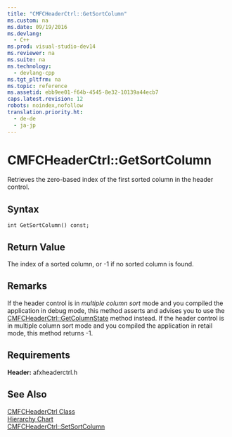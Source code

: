 ```yaml
---
title: "CMFCHeaderCtrl::GetSortColumn"
ms.custom: na
ms.date: 09/19/2016
ms.devlang: 
  - C++
ms.prod: visual-studio-dev14
ms.reviewer: na
ms.suite: na
ms.technology: 
  - devlang-cpp
ms.tgt_pltfrm: na
ms.topic: reference
ms.assetid: ebb9ee01-f64b-4545-8e32-10139a44ecb7
caps.latest.revision: 12
robots: noindex,nofollow
translation.priority.ht: 
  - de-de
  - ja-jp
---
```

# CMFCHeaderCtrl::GetSortColumn
Retrieves the zero-based index of the first sorted column in the header control.  
  
## Syntax  
  
```  
int GetSortColumn() const;  
```  
  
## Return Value  
 The index of a sorted column, or -1 if no sorted column is found.  
  
## Remarks  
 If the header control is in *multiple column sort* mode and you compiled the application in debug mode, this method asserts and advises you to use the [CMFCHeaderCtrl::GetColumnState](../vs140/CMFCHeaderCtrl--GetColumnState.md) method instead. If the header control is in multiple column sort mode and you compiled the application in retail mode, this method returns -1.  
  
## Requirements  
 **Header:** afxheaderctrl.h  
  
## See Also  
 [CMFCHeaderCtrl Class](../vs140/CMFCHeaderCtrl-Class.md)   
 [Hierarchy Chart](../vs140/Hierarchy-Chart.md)   
 [CMFCHeaderCtrl::SetSortColumn](../vs140/CMFCHeaderCtrl--SetSortColumn.md)